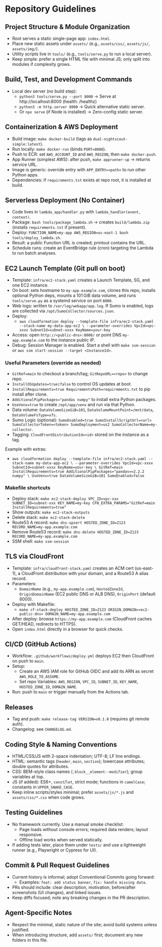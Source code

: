 # Repository Guidelines

## Project Structure & Module Organization
- Root serves a static single-page app: `index.html`.
- Place new static assets under `assets/` (e.g., `assets/css/`, `assets/js/`, `assets/img/`).
- Utility scripts live in `tools/` (e.g., `tools/serve.py` to run a local server).
- Keep simple: prefer a single HTML file with minimal JS; only split into modules if complexity grows.

## Build, Test, and Development Commands
- Local dev server (no build step):
  - `python3 tools/serve.py --port 8000` → Serve at http://localhost:8000 (health: /healthz)
  - `python3 -m http.server 8000` → Quick alternative static server.
  - Or `npx serve` (if Node is installed) → Zero-config static server.

## Containerization & AWS Deployment
- Build image: `make docker-build` (tags as `dual-nightscout-simple:latest`).
- Run locally: `make docker-run` (binds `PORT=8000`).
- Push to ECR: set `AWS_ACCOUNT_ID` and `AWS_REGION`, then `make docker-push`.
- App Runner (simplest AWS): after push, `make apprunner-up` → returns service URL.
- Image is generic: override entry with `APP_ENTRY=<path>` to run other Python apps.
- Dependencies: if `requirements.txt` exists at repo root, it is installed at build.

## Serverless Deployment (No Container)
- Code lives in `lambda_app/handler.py` with `lambda_handler(event, context)`.
- Package: `bash tools/package_lambda.sh` → creates `build/lambda.zip` (installs `requirements.txt` if present).
- Deploy: `FUNCTION_NAME=my-app AWS_REGION=us-east-1 bash tools/deploy_lambda.sh`.
- Result: a public Function URL is created; printout contains the URL.
- Schedule runs: create an EventBridge rule (cron) targeting the Lambda to run batch analyses.

## EC2 Launch Template (Git pull on boot)
- Template: `infra/ec2-stack.yaml` creates a Launch Template, SG, and one EC2 instance.
- On boot: sets hostname to `my-app.example.com`, clones this repo, installs optional Python deps, mounts a 101 GiB data volume, and runs `tools/serve.py` as a systemd service on port `8000`.
- Web logs: written to `/var/log/webapp/app.log`. If Sumo is enabled, logs are collected via `/opt/SumoCollector/sources.json`.
- Deploy:
  - `aws cloudformation deploy --template-file infra/ec2-stack.yaml --stack-name my-data-app-ec2 \
     --parameter-overrides VpcId=vpc-xxxx SubnetId=subnet-xxxx KeyName=your-key`
- Access: open `http://<public-dns>:8000/` or point DNS `my-app.example.com` to the instance public IP.
 - Debug: Session Manager is enabled. Start a shell with `make ssm-session` or `aws ssm start-session --target <InstanceId>`.

### Useful Parameters (override as needed)
- `GitRef=main` to checkout a branch/tag; `GitRepoURL=<repo>` to change repo.
- `InstallOSUpdates=true|false` to control OS updates at boot.
- `InstallRequirements=true RequirementsPath=requirements.txt` to pip install after clone.
- `AdditionalPipPackages="pandas numpy"` to install extra Python packages.
- `UseVenv=true` to create `/opt/app/venv` and run via that Python.
- Data volume: `DataVolumeSizeGiB=101`, `DataVolumeMountPoint=/mnt/data`, `DataVolumeFsType=xfs`.
- Sumo Logic (optional): `SumoEnabled=true SumoInstallScriptUrl=<url> SumoCollectorToken=<token> SumoDeployment=us2 SumoCollectorName=my-collector`.
- Tagging: `CloudFrontDistributionId=<id>` stored on the instance as a tag.

Example with extras:
- `aws cloudformation deploy --template-file infra/ec2-stack.yaml --stack-name my-data-app-ec2 \
   --parameter-overrides VpcId=vpc-xxxx SubnetId=subnet-xxxx KeyName=your-key \
   GitRef=main InstallRequirements=true AdditionalPipPackages="pandas==2.2.2 numpy" \
   UseVenv=true DataVolumeSizeGiB=101 SumoEnabled=false`

### Makefile shortcuts
- Deploy stack: `make ec2-stack-deploy VPC_ID=vpc-xxx SUBNET_ID=subnet-xxx KEY_NAME=my-key CFN_EXTRA_PARAMS="GitRef=main InstallRequirements=true"`
- Show outputs: `make ec2-stack-outputs`
- Delete stack: `make ec2-stack-delete`
- Route53 A record: `make dns-upsert HOSTED_ZONE_ID=Z123 RECORD_NAME=my-app.example.com`
- Remove Route53 record: `make dns-delete HOSTED_ZONE_ID=Z123 RECORD_NAME=my-app.example.com`
- SSM shell: `make ssm-session`

## TLS via CloudFront
- Template: `infra/cloudfront-stack.yaml` creates an ACM cert (us-east-1), a CloudFront distribution with your domain, and a Route53 A alias record.
- Parameters:
  - `DomainName` (e.g., `my-app.example.com`), `HostedZoneId`, `OriginDomainName` (EC2 public DNS or ALB DNS), `OriginPort` (default 8000).
- Deploy with Makefile:
  - `make cf-stack-deploy HOSTED_ZONE_ID=Z123 ORIGIN_DOMAIN=<ec2-public-dns> DOMAIN_NAME=my-app.example.com`
- After deploy: browse `https://my-app.example.com` (CloudFront caches GET/HEAD, redirects to HTTPS).
- Open `index.html` directly in a browser for quick checks.

## CI/CD (GitHub Actions)
- Workflow: `.github/workflows/deploy.yml` deploys EC2 then CloudFront on push to `main`.
- Setup:
  - Create an AWS IAM role for GitHub OIDC and add its ARN as secret `AWS_ROLE_TO_ASSUME`.
  - Set repo Variables: `AWS_REGION`, `VPC_ID`, `SUBNET_ID`, `KEY_NAME`, `HOSTED_ZONE_ID`, `DOMAIN_NAME`.
- Run: push to `main` or trigger manually from the Actions tab.

## Releases
- Tag and push: `make release-tag VERSION=v0.1.0` (requires git remote auth).
- Changelog: see `CHANGELOG.md`.

## Coding Style & Naming Conventions
- HTML/CSS/JS with 2-space indentation; UTF-8; LF line endings.
- HTML: semantic tags (`header`, `main`, `section`); lowercase attributes; double quotes for attributes.
- CSS: BEM-style class names (`.block__element--modifier`); group variables at top.
- JS (if added): ES6+, `const`/`let`, strict mode; functions in `camelCase`; constants in `UPPER_SNAKE_CASE`.
- Keep inline scripts/styles minimal; prefer `assets/js/*.js` and `assets/css/*.css` when code grows.

## Testing Guidelines
- No framework currently. Use a manual smoke checklist:
  - Page loads without console errors; required data renders; layout responsive.
  - Offline load works when served statically.
- If adding tests later, place them under `tests/` and use a lightweight runner (e.g., Playwright or Cypress for UI).

## Commit & Pull Request Guidelines
- Current history is informal; adopt Conventional Commits going forward:
  - Examples: `feat: add status banner`, `fix: handle missing data`.
- PRs should include: clear description, motivation, before/after screenshots (UI changes), and linked issues.
- Keep diffs focused; note any breaking changes in the PR description.

## Agent-Specific Notes
- Respect the minimal, static nature of the site; avoid build systems unless justified.
- When introducing structure, add `assets/` first; document any new folders in this file.
